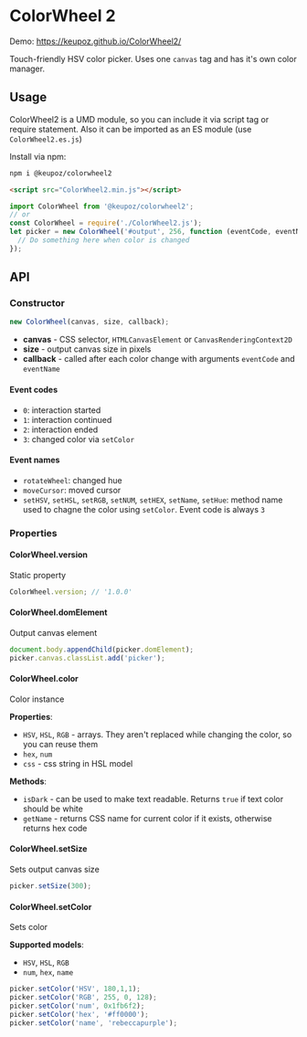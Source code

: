 # ColorWheel 2
Demo: https://keupoz.github.io/ColorWheel2/

Touch-friendly HSV color picker. Uses one `canvas` tag and has it's own color manager.

## Usage
ColorWheel2 is a UMD module, so you can include it via script tag or require statement. Also it can be imported as an ES module (use `ColorWheel2.es.js`)

Install via npm:
```bash
npm i @keupoz/colorwheel2
```

```html
<script src="ColorWheel2.min.js"></script>
```

```javascript
import ColorWheel from '@keupoz/colorwheel2';
// or
const ColorWheel = require('./ColorWheel2.js');
let picker = new ColorWheel('#output', 256, function (eventCode, eventName) {
  // Do something here when color is changed
});
```

## API

### Constructor

```javascript
new ColorWheel(canvas, size, callback);
```

- **canvas** - CSS selector, `HTMLCanvasElement` or `CanvasRenderingContext2D`
- **size** - output canvas size in pixels
- **callback** - called after each color change with arguments `eventCode` and `eventName`

#### Event codes
- `0`: interaction started
- `1`: interaction continued
- `2`: interaction ended
- `3`: changed color via `setColor`

#### Event names
- `rotateWheel`: changed hue
- `moveCursor`: moved cursor
- `setHSV`, `setHSL`, `setRGB`, `setNUM`, `setHEX`, `setName`, `setHue`: method name used to chagne the color using `setColor`. Event code is always `3`

### Properties

#### ColorWheel.version
Static property

```javascript
ColorWheel.version; // '1.0.0'
```

#### ColorWheel.domElement
Output canvas element

```javascript
document.body.appendChild(picker.domElement);
picker.canvas.classList.add('picker');
```

#### ColorWheel.color
Color instance

**Properties**:
- `HSV`, `HSL`, `RGB` - arrays. They aren't replaced while changing the color, so you can reuse them
- `hex`, `num`
- `css` - css string in HSL model

**Methods**:
- `isDark` - can be used to make text readable. Returns `true` if text color should be white
- `getName` - returns CSS name for current color if it exists, otherwise returns hex code

#### ColorWheel.setSize
Sets output canvas size

```javascript
picker.setSize(300);
```

#### ColorWheel.setColor
Sets color

**Supported models**:
- `HSV`, `HSL`, `RGB`
- `num`, `hex`, `name`

```javascript
picker.setColor('HSV', 180,1,1);
picker.setColor('RGB', 255, 0, 128);
picker.setColor('num', 0x1fb6f2);
picker.setColor('hex', '#ff0000');
picker.setColor('name', 'rebeccapurple');
```
